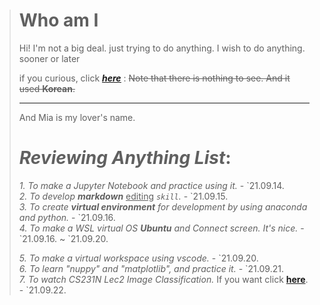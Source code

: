 > Who am I                         
> =
>    
> Hi!
> I'm not a big deal. 
> just trying to do anything.
> I wish to do anything. sooner or later  
> 
>   if you curious, click [<u>__*here*__</u>](https://blog.naver.com/gockd0103) : ~~Note that there is nothing to see. And it used **Korean**.~~
> ***
> And Mia is my lover's name.
>
> # *Reviewing Anything List*:
> 
>
> _1. To make a Jupyter Notebook and practice using it._  - \`21.09.14.   
> _2. To develop __markdown___ <u>editing</u>  _```skill```._  - \`21.09.15.   
> _3. To create __virtual environment__ for development by using anaconda and python._  - \`21.09.16.   
> _4. To make a WSL virtual OS __Ubuntu__ and Connect screen. It's nice._  - \`21.09.16. ~ \`21.09.20.   
> 
> _5. To make a virtual workspace using vscode._  - \`21.09.20.   
> _6. To learn "nuppy" and "matplotlib", and practice it._  - \`21.09.21.   
> _7. To watch CS231N Lec2 Image Classification._ If you want click [__here__](https://www.youtube.com/watch?v=OoUX-nOEjG0).  -  \`21.09.22.  
>    
>     

